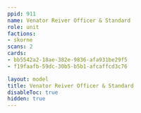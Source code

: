 ```yaml
---
ppid: 911
name: Venator Reiver Officer & Standard
role: unit
factions:
- skorne
scans: 2
cards:
- bb5542a2-18ae-382e-9836-afa931be29f5
- f19faafb-59dc-30b5-b5b1-afcaffcd3c76

layout: model
title: Venator Reiver Officer & Standard
disableToc: true
hidden: true
---
```

